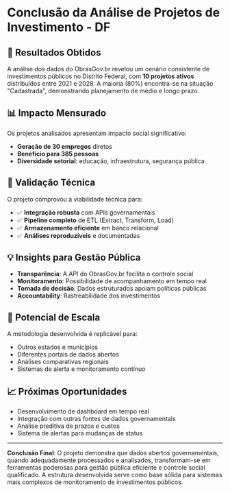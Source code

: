 # Conclusão da Análise de Projetos de Investimento - DF

## 🎯 **Resultados Obtidos**

A análise dos dados do ObrasGov.br revelou um cenário consistente de investimentos públicos no Distrito Federal, com **10 projetos ativos** distribuídos entre 2021 e 2028. A maioria (80%) encontra-se na situação "Cadastrada", demonstrando planejamento de médio e longo prazo.

## 📊 **Impacto Mensurado**

Os projetos analisados apresentam impacto social significativo:
- **Geração de 30 empregos** diretos
- **Benefício para 385 pessoas**
- **Diversidade setorial**: educação, infraestrutura, segurança pública

## 🔧 **Validação Técnica**

O projeto comprovou a viabilidade técnica para:
- ✅ **Integração robusta** com APIs governamentais
- ✅ **Pipeline completo** de ETL (Extract, Transform, Load)
- ✅ **Armazenamento eficiente** em banco relacional
- ✅ **Análises reproduzíveis** e documentadas

## 💡 **Insights para Gestão Pública**

- **Transparência**: A API do ObrasGov.br facilita o controle social
- **Monitoramento**: Possibilidade de acompanhamento em tempo real
- **Tomada de decisão**: Dados estruturados apoiam políticas públicas
- **Accountability**: Rastreabilidade dos investimentos

## 🚀 **Potencial de Escala**

A metodologia desenvolvida é replicável para:
- Outros estados e municípios
- Diferentes portais de dados abertos
- Análises comparativas regionais
- Sistemas de alerta e monitoramento contínuo

## 📈 **Próximas Oportunidades**

- Desenvolvimento de dashboard em tempo real
- Integração com outras fontes de dados governamentais
- Análise preditiva de prazos e custos
- Sistema de alertas para mudanças de status

---

**Conclusão Final**: O projeto demonstra que dados abertos governamentais, quando adequadamente processados e analisados, transformam-se em ferramentas poderosas para gestão pública eficiente e controle social qualificado. A estrutura desenvolvida serve como base sólida para sistemas mais complexos de monitoramento de investimentos públicos.